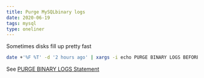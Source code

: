 ```yaml
---
title: Purge MySQLbinary logs
date: 2020-06-19
tags: mysql
type: oneliner
---
```


Sometimes disks fill up pretty fast

```bash
date +'%F %T' -d '2 hours ago' | xargs -i echo PURGE BINARY LOGS BEFORE "'{}'" | ssh $mysql mysql
```

See [PURGE BINARY LOGS Statement][]

[PURGE BINARY LOGS Statement]:
	https://dev.mysql.com/doc/refman/5.6/en/purge-binary-logs.html "https://dev.mysql.com/"

[Local Variables:]::
[indent-tabs-mode: nil]::
[End:]::

